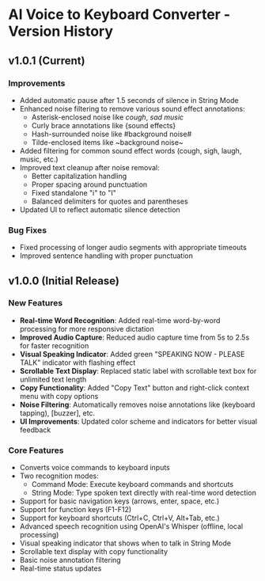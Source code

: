 # AI Voice to Keyboard Converter - Version History

## v1.0.1 (Current)

### Improvements
- Added automatic pause after 1.5 seconds of silence in String Mode
- Enhanced noise filtering to remove various sound effect annotations:
  - Asterisk-enclosed noise like *cough*, *sad music*
  - Curly brace annotations like {sound effects}
  - Hash-surrounded noise like #background noise#
  - Tilde-enclosed items like ~background noise~
- Added filtering for common sound effect words (cough, sigh, laugh, music, etc.)
- Improved text cleanup after noise removal:
  - Better capitalization handling
  - Proper spacing around punctuation
  - Fixed standalone "i" to "I"
  - Balanced delimiters for quotes and parentheses
- Updated UI to reflect automatic silence detection

### Bug Fixes
- Fixed processing of longer audio segments with appropriate timeouts
- Improved sentence handling with proper punctuation

## v1.0.0 (Initial Release)

### New Features
- **Real-time Word Recognition**: Added real-time word-by-word processing for more responsive dictation
- **Improved Audio Capture**: Reduced audio capture time from 5s to 2.5s for faster recognition
- **Visual Speaking Indicator**: Added green "SPEAKING NOW - PLEASE TALK" indicator with flashing effect
- **Scrollable Text Display**: Replaced static label with scrollable text box for unlimited text length
- **Copy Functionality**: Added "Copy Text" button and right-click context menu with copy options
- **Noise Filtering**: Automatically removes noise annotations like (keyboard tapping), [buzzer], etc.
- **UI Improvements**: Updated color scheme and indicators for better visual feedback

### Core Features
- Converts voice commands to keyboard inputs
- Two recognition modes:
  - Command Mode: Execute keyboard commands and shortcuts
  - String Mode: Type spoken text directly with real-time word detection
- Support for basic navigation keys (arrows, enter, space, etc.)
- Support for function keys (F1-F12)
- Support for keyboard shortcuts (Ctrl+C, Ctrl+V, Alt+Tab, etc.)
- Advanced speech recognition using OpenAI's Whisper (offline, local processing)
- Visual speaking indicator that shows when to talk in String Mode
- Scrollable text display with copy functionality
- Basic noise annotation filtering
- Real-time status updates
